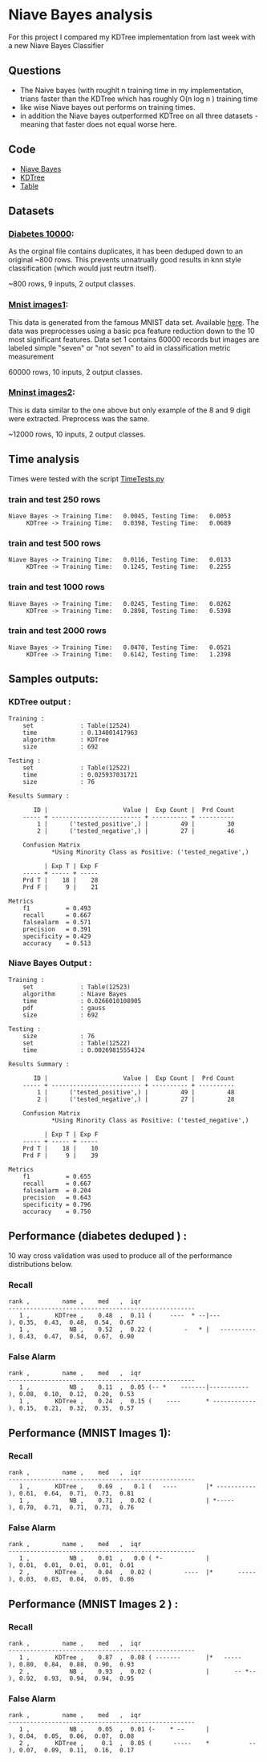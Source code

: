 # Niave Bayes analysis

For this project I compared my KDTree implementation from last week with a new Niave Bayes Classifier 

## Questions  

* The Naive bayes (with roughlt n training time in my implementation, trians faster than the KDTree which has roughly O(n log n ) training time 
* like wise Niave bayes out performs on training times.
* in addition the Niave bayes outperformed KDTree on all three datasets - meaning that faster does not equal worse here. 

## Code 

 * [Niave Bayes](https://github.com/gbtimmon/fss16_teamf/tree/master/Code/5/NB.py)
 * [KDTree](https://github.com/gbtimmon/fss16_teamf/tree/master/Code/5/KDTree.py)
 * [Table](https://github.com/gbtimmon/fss16_teamf/tree/master/Code/5/Table.py)

## Datasets 

### [Diabetes 10000](https://github.com/dotninjas/dotninjas.github.io/blob/master/ninja/data/diabetes10000.csv):
As the orginal file contains duplicates, it has been deduped down to an original ~800 rows. This prevents unnatrually good results in knn style classification (which would just reutrn itself).

~800 rows, 9 inputs, 2 output classes. 

### [Mnist images1](https://github.com/gbtimmon/fss16_teamf/tree/master/Code/5/mnist_pca_labled.csv):
This data is generated from the famous MNIST data set. Available [here](http://yann.lecun.com/exdb/mnist/). The data was preprocesses using a basic pca feature reduction down to the 10 most significant features. Data set 1 contains 60000 records but images are labeled simple "seven" or "not seven" to aid in classification metric measurement

60000 rows, 10 inputs, 2 output classes. 

### [Mninst images2](https://github.com/gbtimmon/fss16_teamf/tree/master/Code/5/mnist_pca_8or9.csv):
This is data similar to the one above but only example of the 8 and 9 digit were extracted. Preprocess was the same. 


~12000 rows, 10 inputs, 2 output classes. 


## Time analysis 

 Times were tested with the script [TimeTests.py](https://github.com/gbtimmon/fss16_teamf/blob/master/Code/5/TimeTests.py)
 
###  train and test 250 rows
    Niave Bayes -> Training Time:   0.0045, Testing Time:   0.0053
         KDTree -> Training Time:   0.0398, Testing Time:   0.0689
###  train and test 500 rows
    Niave Bayes -> Training Time:   0.0116, Testing Time:   0.0133
         KDTree -> Training Time:   0.1245, Testing Time:   0.2255
###  train and test 1000 rows
    Niave Bayes -> Training Time:   0.0245, Testing Time:   0.0262
         KDTree -> Training Time:   0.2898, Testing Time:   0.5398
###  train and test 2000 rows
    Niave Bayes -> Training Time:   0.0470, Testing Time:   0.0521
         KDTree -> Training Time:   0.6142, Testing Time:   1.2398

## Samples outputs:

### KDTree output : 

    Training :
        set             : Table(12524)
        time            : 0.134001417963
        algorithm       : KDTree
        size            : 692
   
    Testing :
        set             : Table(12522)
        time            : 0.025937031721
        size            : 76
   
    Results Summary :
   
           ID |                     Value |  Exp Count |  Prd Count
        ----- + ------------------------- + ---------- + ----------
            1 |      ('tested_positive',) |         49 |         30
            2 |      ('tested_negative',) |         27 |         46
    
        Confusion Matrix
                *Using Minority Class as Positive: ('tested_negative',)
   
              | Exp T | Exp F
        ----- + ----- + -----
        Prd T |    18 |    28
        Prd F |     9 |    21
   
    Metrics
        f1          = 0.493
        recall      = 0.667
        falsealarm  = 0.571
        precision   = 0.391
        specificity = 0.429
        accuracy    = 0.513

### Niave Bayes Output :

    Training :
        set             : Table(12523)
        algorithm       : Niave Bayes
        time            : 0.0266010108905
        pdf             : gauss
        size            : 692
    
    Testing :
        size            : 76
        set             : Table(12522)
        time            : 0.00269815554324
    
    Results Summary :
    
           ID |                     Value |  Exp Count |  Prd Count
        ----- + ------------------------- + ---------- + ----------
            1 |      ('tested_positive',) |         49 |         48
            2 |      ('tested_negative',) |         27 |         28
    
        Confusion Matrix
                *Using Minority Class as Positive: ('tested_negative',)
    
              | Exp T | Exp F
        ----- + ----- + -----
        Prd T |    18 |    10
        Prd F |     9 |    39
    
    Metrics
        f1          = 0.655
        recall      = 0.667
        falsealarm  = 0.204
        precision   = 0.643
        specificity = 0.796
        accuracy    = 0.750
   

## Performance (diabetes deduped ) : 

10 way cross validation was used to produce all of the performance distributions below.

### Recall

    rank ,         name ,    med   ,  iqr
    ----------------------------------------------------
       1 ,       KDTree ,    0.48  ,  0.11 (     ----  * --|---           ), 0.35,  0.43,  0.48,  0.54,  0.67
       1 ,           NB ,    0.52  ,  0.22 (         -   * |   ---------- ), 0.43,  0.47,  0.54,  0.67,  0.90
    
### False Alarm

    rank ,         name ,    med   ,  iqr
    ----------------------------------------------------
       1 ,           NB ,    0.11  ,  0.05 (-- *    -------|-----------   ), 0.08,  0.10,  0.12,  0.20,  0.53
       1 ,       KDTree ,    0.24  ,  0.15 (    ----       * ------------ ), 0.15,  0.21,  0.32,  0.35,  0.57

## Performance (MNIST Images 1):

### Recall

    rank ,         name ,    med   ,  iqr
    ----------------------------------------------------
       1 ,       KDTree ,    0.69  ,   0.1 (   ----        |* ----------- ), 0.61,  0.64,  0.71,  0.73,  0.81
       1 ,           NB ,    0.71  ,  0.02 (               | *-----       ), 0.70,  0.71,  0.71,  0.73,  0.76
    
### False Alarm

    rank ,         name ,    med   ,  iqr
    ----------------------------------------------------
       1 ,           NB ,    0.01  ,   0.0 ( *-            |              ), 0.01,  0.01,  0.01,  0.01,  0.01
       2 ,       KDTree ,    0.04  ,  0.02 (         ----  |*       ----- ), 0.03,  0.03,  0.04,  0.05,  0.06
    
## Performance (MNIST Images 2 ) :

### Recall

    rank ,         name ,    med   ,  iqr
    ----------------------------------------------------
       1 ,       KDTree ,    0.87  ,  0.08 ( -------       |*   -----     ), 0.80,  0.84,  0.88,  0.90,  0.93
       2 ,           NB ,    0.93  ,  0.02 (               |       -- *-- ), 0.92,  0.93,  0.94,  0.94,  0.95

### False Alarm
    
    rank ,         name ,    med   ,  iqr
    ----------------------------------------------------
       1 ,           NB ,    0.05  ,  0.01 (-    * --      |              ), 0.04,  0.05,  0.06,  0.07,  0.08
       2 ,       KDTree ,     0.1  ,  0.05 (      -----    *           -- ), 0.07,  0.09,  0.11,  0.16,  0.17
    
